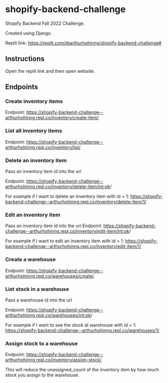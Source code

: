 # shopify-backend-challenge
Shopify Backend Fall 2022 Challenge.

Created using Django.

Replit link:
https://replit.com/@arthurhohinng/shopify-backend-challenge#

## Instructions
Open the replit link and then open website.

## Endpoints

### Create inventory items
Endpoint: https://shopify-backend-challenge--arthurhohinng.repl.co/inventory/create-item/

### List all inventory items
Endpoint: https://shopify-backend-challenge--arthurhohinng.repl.co/inventory/list/

### Delete an inventory item
Pass an inventory item id into the url

Endpoint: https://shopify-backend-challenge--arthurhohinng.repl.co/inventory/delete-item/<int:pk>/

For example if I want to delete an inventory item with id = 1: https://shopify-backend-challenge--arthurhohinng.repl.co/inventory/delete-item/1/

### Edit an inventory item
Pass an inventory item id into the url
Endpoint: https://shopify-backend-challenge--arthurhohinng.repl.co/inventory/edit-item/<int:pk>/

For example if I want to edit an inventory item with id = 1: https://shopify-backend-challenge--arthurhohinng.repl.co/inventory/edit-item/1/

### Create a warehouse
Endpoint: https://shopify-backend-challenge--arthurhohinng.repl.co/warehouses/create/

### List stock in a warehouse
Pass a warehouse id into the url

Endpoint: https://shopify-backend-challenge--arthurhohinng.repl.co/warehouses/<int:pk>/

For example if I want to see the stock at warehouse with id = 1: https://shopify-backend-challenge--arthurhohinng.repl.co/warehouses/1/

### Assign stock to a warehouse
Endpoint: https://shopify-backend-challenge--arthurhohinng.repl.co/inventory/assign-stock/

This will reduce the unassigned_count of the inventory item by how much stock you assign to the warehouse.



